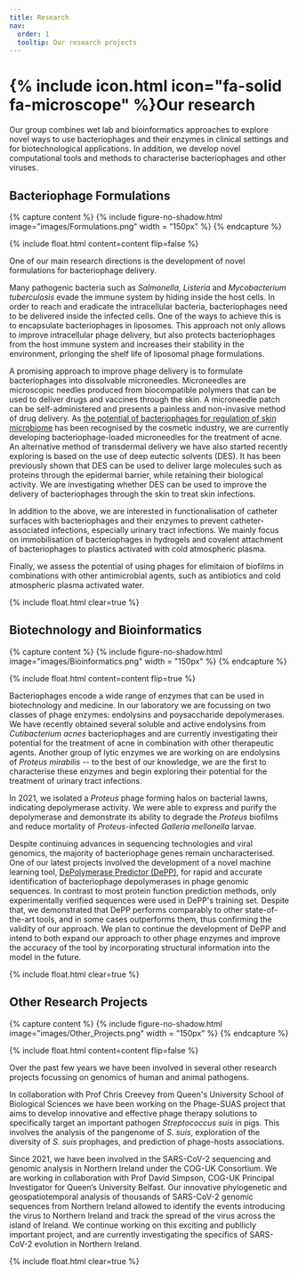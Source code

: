 ```yaml
---
title: Research
nav:
  order: 1
  tooltip: Our research projects
---
```


# {% include icon.html icon="fa-solid fa-microscope" %}Our research

Our group combines wet lab and bioinformatics approaches to explore novel ways to use bacteriophages and their enzymes in clinical settings and for biotechnological applications. In addition, we develop novel computational tools and methods to characterise bacteriophages and other viruses. 

## Bacteriophage Formulations
{% capture content %}
  {% include figure-no-shadow.html image="images/Formulations.png" width = "150px"  %}
{% endcapture %}

{%
  include float.html
  content=content
  flip=false
%}

One of our main research directions is the development of novel formulations for bacteriophage delivery.

Many pathogenic bacteria such as <i>Salmonella, Listeria</i> and <i>Mycobacterium tuberculosis</i> evade the immune system by hiding inside the host cells. In order to reach and eradicate the intracellular bacteria, bacteriophages need to be delivered inside the infected cells. One of the ways to achieve this is to encapsulate bacteriophages in liposomes. This approach not only allows to improve intracellular phage delivery, but also protects bacteriophages from the host immune system and increases their stability in the environment, prlonging the shelf life of liposomal phage formulations.

A promising approach to improve phage delivery is to formulate bacteriophages into dissolvable microneedles. Microneedles are microscopic needles produced from biocompatible polymers that can be used to deliver drugs and vaccines through the skin. A microneedle patch can be self-administered and presents a painless and non-invasive method of drug delivery. As <a href="https://www.biofilms.ac.uk/manage-and-influence-skin-microbiome/">the potential of bacteriophages for regulation of skin microbiome</a> has been recognised by the cosmetic industry, we are currently developing bacteriophage-loaded microneedles for the treatment of acne. An alternative method of transdermal delivery we have also started recently exploring is based on the use of deep eutectic solvents (DES). It has been previously shown that DES can be used to deliver large molecules such as proteins through the epidermal barrier, while retaining their biological activity. We are investigating whether DES can be used to improve the delivery of bacteriophages through the skin to treat skin infections. 

In addition to the above, we are interested in functionalisation of catheter surfaces with bacteriophages and their enzymes to prevent catheter-associated infections, especially urinary tract infections. We mainly focus on immobilisation of bacteriophages in hydrogels and covalent attachment of bacteriophages to plastics activated with cold atmospheric plasma.

Finally, we assess the potential of using phages for elimitaion of biofilms in combinations with other antimicrobial agents, such as antibiotics and cold atmospheric plasma activated water. 

{% include float.html clear=true %}


## Biotechnology and Bioinformatics
{% capture content %}
  {% include figure-no-shadow.html image="images/Bioinformatics.png" width = "150px"  %}
{% endcapture %}

{%
  include float.html
  content=content
  flip=true
%}

Bacteriophages encode a wide range of enzymes that can be used in biotechnology and medicine. In our laboratory we are focussing on two classes of phage enzymes: endolysins and poysaccharide depolymerases. We have recently obtained several soluble and active endolysins from <i>Cutibacterium acnes</i> bacteriophages and are currently investigating their potential for the treatment of acne in combination with other therapeutic agents. Another group of lytic enzymes we are working on are endolysins of <i>Proteus mirabilis</i> -- to the best of our knowledge, we are the first to characterise these enzymes and begin exploring their potential for the treatment of urinary tract infections. 

In 2021, we isolated a <i>Proteus</i> phage forming halos on bacterial lawns, indicating depolymerase activity. We were able to express and purify the depolymerase and demonstrate its ability to degrade the <i>Proteus</i> biofilms and reduce mortality of <i>Proteus</i>-infected <i>Galleria mellonella</i> larvae. 

Despite continuing advances in sequencing technologies and viral genomics, the majority of bacteriophage genes remain uncharacterised. One of our latest projects involved the development of a novel machine learning tool, <a href="https://doi.org/10.1186/s12859-023-05341-w">DePolymerase Predictor (DePP)</a>, for rapid and accurate identification of bacteriophage depolymerases in phage genomic sequences. In contrast to most protein function prediction methods, only experimentally verified sequences were used in DePP's training set. Despite that, we demonstrated that DePP performs comparably to other state-of-the-art tools, and in some cases outperforms them, thus confirming the validity of our approach. We plan to continue the development of DePP and intend to both expand our approach to other phage enzymes and improve the accuracy of the tool by incorporating structural information into the model in the future.



{% include float.html clear=true %}


## Other Research Projects
{% capture content %}
  {% include figure-no-shadow.html image="images/Other_Projects.png" width = "150px"  %}
{% endcapture %}

{%
  include float.html
  content=content
  flip=false
%}

Over the past few years we have been involved in several other research projects focussing on genomics of human and animal pathogens. 

In collaboration with Prof Chris Creevey from Queen's University School of Biological Sciences we have been working on the Phage-SUAS project that  aims to develop innovative and effective phage therapy solutions to specifically target an important pathogen <i>Streptococcus suis</i> in pigs. This involves the analysis of the pangenome of <i>S. suis</i>, exploration of the diversity of <i>S. suis</i> prophages, and prediction of phage-hosts associations.

Since 2021, we have been involved in the SARS-CoV-2 sequencing and genomic analysis in Northern Ireland under the COG-UK Consortium. We are working in collaboration with Prof David Simpson, COG-UK Principal Investigator for Queen’s University Belfast. Our innovative phylogenetic and geospatiotemporal analysis of thousands of SARS-CoV-2 genomic sequences from Northern Ireland allowed to identify the events introducing the virus to Northern Ireland and track the spread of the virus across the island of Ireland. We continue working on this exciting and publlicly important project, and are currently investigating the specifics of SARS-CoV-2 evolution in Northern Ireland.


{% include float.html clear=true %}